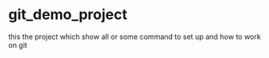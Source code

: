 # git_demo_project
this the project which show all or some command to set up and how to work on git 
